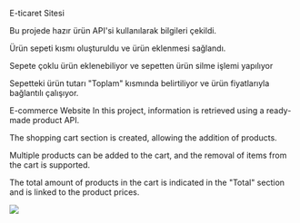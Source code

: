 E-ticaret Sitesi

Bu projede hazır ürün API'si kullanılarak bilgileri çekildi.

Ürün sepeti kısmı oluşturuldu ve ürün eklenmesi sağlandı.

Sepete çoklu ürün eklenebiliyor ve sepetten ürün silme işlemi yapılıyor

Sepetteki ürün tutarı "Toplam" kısmında belirtiliyor ve ürün fiyatlarıyla bağlantılı çalışıyor.



E-commerce Website
In this project, information is retrieved using a ready-made product API.

The shopping cart section is created, allowing the addition of products.

Multiple products can be added to the cart, and the removal of items from the cart is supported.

The total amount of products in the cart is indicated in the "Total" section and is linked to the product prices.

<img src="görsel.gif"/>
